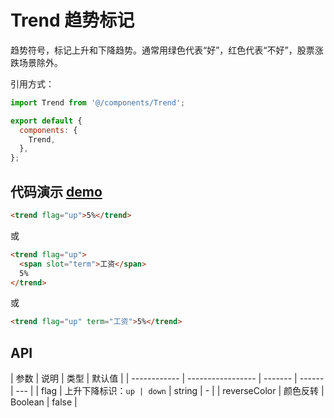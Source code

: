 # Trend 趋势标记

趋势符号，标记上升和下降趋势。通常用绿色代表“好”，红色代表“不好”，股票涨跌场景除外。

引用方式：

```javascript
import Trend from '@/components/Trend';

export default {
  components: {
    Trend,
  },
};
```

## 代码演示 [demo](https://pro.loacg.com/test/home)

```html
<trend flag="up">5%</trend>
```

或

```html
<trend flag="up">
  <span slot="term">工资</span>
  5%
</trend>
```

或

```html
<trend flag="up" term="工资">5%</trend>
```

## API

| 参数         | 说明              | 类型    | 默认值 |
| ------------ | ----------------- | ------- | ------ | --- |
| flag         | 上升下降标识：`up | down`   | string | -   |
| reverseColor | 颜色反转          | Boolean | false  |
